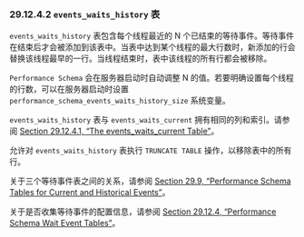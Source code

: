 ### 29.12.4.2 `events_waits_history` 表

`events_waits_history` 表包含每个线程最近的 N 个已结束的等待事件。等待事件在结束后才会被添加到该表中。当表中达到某个线程的最大行数时，新添加的行会替换该线程最早的一行。当线程结束时，表中该线程的所有行都会被移除。

`Performance Schema` 会在服务器启动时自动调整 N 的值。若要明确设置每个线程的行数，可以在服务器启动时设置 `performance_schema_events_waits_history_size` 系统变量。

`events_waits_history` 表与 `events_waits_current` 拥有相同的列和索引。请参阅 [Section 29.12.4.1, “The events_waits_current Table”](#section-29-12-4-1-the-events-waits-current-table)。

允许对 `events_waits_history` 表执行 `TRUNCATE TABLE` 操作，以移除表中的所有行。

关于三个等待事件表之间的关系，请参阅 [Section 29.9, “Performance Schema Tables for Current and Historical Events”](#section-29-9-performance-schema-tables-for-current-and-historical-events)。

关于是否收集等待事件的配置信息，请参阅 [Section 29.12.4, “Performance Schema Wait Event Tables”](#section-29-12-4-performance-schema-wait-event-tables)。